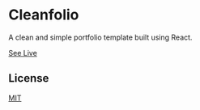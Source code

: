 # Cleanfolio

A clean and simple portfolio template built using React.

[See Live](https://smj2021.github.io/cleanfolio/)

## License

[MIT](https://choosealicense.com/licenses/mit/)
